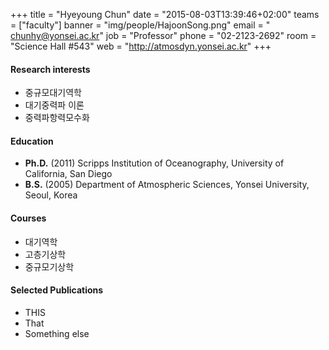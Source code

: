 +++
title = "Hyeyoung Chun"
date = "2015-08-03T13:39:46+02:00"
teams = ["faculty"]
banner = "img/people/HajoonSong.png"
email = " chunhy@yonsei.ac.kr"
job = "Professor"
phone = "02-2123-2692"
room = "Science Hall #543"
web = "http://atmosdyn.yonsei.ac.kr"
+++

#### Research interests
+ 중규모대기역학
+ 대기중력파 이론
+ 중력파항력모수화

#### Education
+ **Ph.D.** (2011) Scripps Institution of Oceanography, University of California, San Diego
+ **B.S.** (2005) Department of Atmospheric Sciences, Yonsei University, Seoul, Korea

#### Courses
+ 대기역학
+ 고층기상학
+ 중규모기상학

#### Selected Publications
+ THIS
+ That
+ Something else


